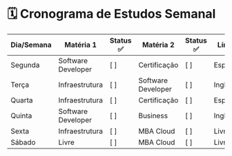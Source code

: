 # 🗓️ Cronograma de Estudos Semanal

| Dia/Semana | Matéria 1            | Status ✅ | Matéria 2        | Status ✅ | Língua   | Status ✅ |
|------------|----------------------|-----------|------------------|-----------|----------|-----------|
| Segunda    | Software Developer   | [ ]       | Certificação     | [ ]       | Espanhol | [ ]       |
| Terça      | Infraestrutura       | [ ]       |Software Developer| [ ]       | Inglês   | [ ]       |
| Quarta     | Infraestrutura       | [ ]       | Certificação     | [ ]       | Espanhol | [ ]       |
| Quinta     | Software Developer   | [ ]       | Business         | [ ]       | Inglês   | [ ]       |
| Sexta      | Infraestrutura       | [ ]       | MBA Cloud        | [ ]       | Livre    | [ ]       |
| Sábado     | Livre                | [ ]       | MBA Cloud        | [ ]       | Livre    | [ ]       |
